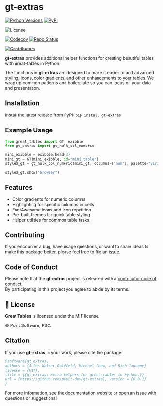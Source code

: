 # gt-extras 

[![Python Versions](https://img.shields.io/pypi/pyversions/great_tables.svg)](https://pypi.python.org/pypi/gt-extras)
[![PyPI](https://img.shields.io/pypi/v/gt-extras)](https://pypi.org/project/gt-extras/)
<!-- [![PyPI - Downloads](https://img.shields.io/pypi/dm/gt-extras)](https://pypistats.org/packages/gt-extras) -->
[![License](https://img.shields.io/github/license/posit-dev/gt-extras)](https://github.com/posit-dev/gt-extras/blob/main/LICENSE)


<!-- [! [CI Build](https://github.com/posit-dev/gt-extras/actions/workflows/ci-tests.yaml/badge.svg)](https://github.com/posit-dev/gt-extras/actions/workflows/ci-tests.yaml) -->
[![Codecov](https://codecov.io/gh/posit-dev/gt-extras/branch/main/graph/badge.svg)](https://codecov.io/gh/posit-dev/gt-extras)
[![Repo Status](https://www.repostatus.org/badges/latest/wip.svg)](https://www.repostatus.org/#wip)

[![Contributors](https://img.shields.io/github/contributors/posit-dev/gt-extras)](https://github.com/posit-dev/gt-extras/graphs/contributors)



**gt-extras** provides additional helper functions for creating beautiful tables with [great-tables](https://posit-dev.github.io/great-tables/) in Python.

The functions in **gt-extras** are designed to make it easier to add advanced styling, icons, color gradients, and other enhancements to your tables. We wrap up common patterns and boilerplate so you can focus on your data and presentation.

## Installation
Install the latest release from PyPI: ```pip install gt-extras ```

## Example Usage

```python
from great_tables import GT, exibble
from gt_extras import gt_hulk_col_numeric

mini_exibble = exibble.head(3)
mini_gt = GT(mini_exibble, id="mini_table")
styled_gt = gt_hulk_col_numeric(mini_gt, columns=["num"], palette="viridis", alpha=0.2)

styled_gt.show("browser")
```

## Features

- Color gradients for numeric columns
- Highlighting for specific columns or cells
- FontAwesome icons and icon repetition
- Pre-built themes for quick table styling
- Helper utilities for common table tasks.
<!-- See the [documentation]("") for a full function reference and more examples. -->
    
## Contributing
If you encounter a bug, have usage questions, or want to share ideas to make this package better, please feel free to file an [issue](https://github.com/posit-dev/gt-extras/issues).

## Code of Conduct
Please note that the **gt-extras** project is released with a [contributor code of conduct](https://www.contributor-covenant.org/version/2/1/code_of_conduct/).<br>By participating in this project you agree to abide by its terms.


## 📄 License

**Great Tables** is licensed under the MIT license.

© Posit Software, PBC.

## Citation
If you use **gt-extras** in your work, please cite the package:

```bibtex
@software{gt_extras,
authors = {Jules Walzer-Goldfeld, Michael Chow, and Rich Iannone},
license = {MIT},
title = {{gt-extras: Extra helpers for great-tables in Python.}},
url = {https://github.com/posit-dev/gt-extras}, version = {0.0.1}
}
``` 

For more information, see the [documentation website](https://posit-dev.github.io/gt-extras/) or [open an issue](https://github.com/posit-dev/gt-extras/issues) with questions or suggestions!
